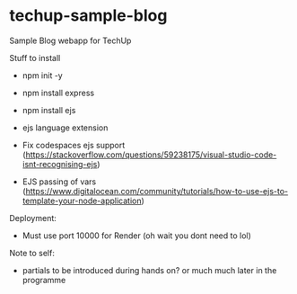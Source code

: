 # techup-sample-blog
Sample Blog webapp for TechUp


Stuff to install
- npm init -y
- npm install express
- npm install ejs

- ejs language extension
- Fix codespaces ejs support (https://stackoverflow.com/questions/59238175/visual-studio-code-isnt-recognising-ejs)
- EJS passing of vars (https://www.digitalocean.com/community/tutorials/how-to-use-ejs-to-template-your-node-application)

Deployment:
- Must use port 10000 for Render (oh wait you dont need to lol)

Note to self:
- partials to be introduced during hands on? or much much later in the programme